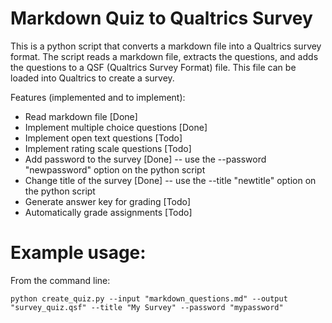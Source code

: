 
# Markdown Quiz to Qualtrics Survey

This is a python script that converts a markdown file into a Qualtrics survey format. The script reads a markdown file, extracts the questions, and adds the questions to a QSF (Qualtrics Survey Format) file. This file can be loaded into Qualtrics to create a survey.

Features (implemented and to implement):
- Read markdown file [Done]
- Implement multiple choice questions [Done]
- Implement open text questions [Todo]
- Implement rating scale questions [Todo]
- Add password to the survey [Done] -- use the --password "newpassword" option on the python script
- Change title of the survey [Done] -- use the --title "newtitle" option on the python script
- Generate answer key for grading [Todo]
- Automatically grade assignments [Todo]

# Example usage:
From the command line:
```
python create_quiz.py --input "markdown_questions.md" --output "survey_quiz.qsf" --title "My Survey" --password "mypassword"
```
